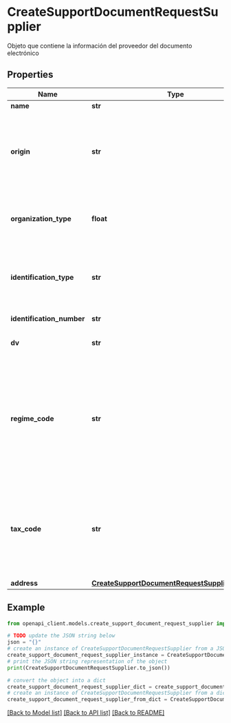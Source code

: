 # CreateSupportDocumentRequestSupplier

Objeto que contiene la información del proveedor del documento electrónico

## Properties

Name | Type | Description | Notes
------------ | ------------- | ------------- | -------------
**name** | **str** | Nombre del proveedor | 
**origin** | **str** | Indicador de procedencia del vendedor (Residente fiscal en Colombia [&#x60;10&#x60;] o No residente fiscal [&#x60;11&#x60;]). Se debe colocar el Código que corresponda de la tabla de tipos de procedencia del vendedor de la DIAN | [optional] 
**organization_type** | **float** | Tipo de organización jurídica. Se debe colocar el Código que corresponda de la tabla de tipos de organización jurídica de la DIAN | 
**identification_type** | **str** | Tipo de documento de identificación del proveedor. Se debe colocar el Código que corresponda de la tabla de tipos de identificación de la DIAN | 
**identification_number** | **str** | Número de indentificación del proveedor | 
**dv** | **str** | DV del NIT del proveedor. Es obligatorio si identificationType &#x3D; 31 | [optional] 
**regime_code** | **str** | Régimen al que pertenece el proveedor. Se debe colocar el Código que corresponda de la tabla de tipos de régimen/responsabilidades fiscales de la DIAN. Para reportar varias obligaciones / responsabilidades, se deben reportar separando cada uno de los valores de la lista con &#39;;&#39;. Ejemplo O‐13;O‐15; | [optional] 
**tax_code** | **str** | Identificador del tributo. Se debe colocar el Código que corresponda de la tabla de tipos de tributos de la DIAN. Valores posibles: &#x60;ZZ&#x60;: &#39;No Aplica&#39;(&lt;i&gt;Valor default&lt;/i&gt;), &#x60;01&#x60;: IVA. &lt;br&gt;&lt;i&gt;Campo oficial DIAN &amp;lt;TaxScheme&amp;gt;&lt;/i&gt; | [optional] 
**address** | [**CreateSupportDocumentRequestSupplierAddress**](CreateSupportDocumentRequestSupplierAddress.md) |  | 

## Example

```python
from openapi_client.models.create_support_document_request_supplier import CreateSupportDocumentRequestSupplier

# TODO update the JSON string below
json = "{}"
# create an instance of CreateSupportDocumentRequestSupplier from a JSON string
create_support_document_request_supplier_instance = CreateSupportDocumentRequestSupplier.from_json(json)
# print the JSON string representation of the object
print(CreateSupportDocumentRequestSupplier.to_json())

# convert the object into a dict
create_support_document_request_supplier_dict = create_support_document_request_supplier_instance.to_dict()
# create an instance of CreateSupportDocumentRequestSupplier from a dict
create_support_document_request_supplier_from_dict = CreateSupportDocumentRequestSupplier.from_dict(create_support_document_request_supplier_dict)
```
[[Back to Model list]](../README.md#documentation-for-models) [[Back to API list]](../README.md#documentation-for-api-endpoints) [[Back to README]](../README.md)


